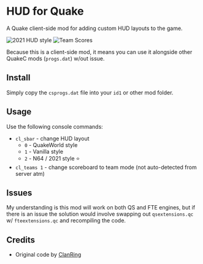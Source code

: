 # HUD for Quake

A Quake client-side mod for adding custom HUD layouts to the game.

![2021 HUD style](https://i.imgur.com/8vQaxJ7.jpg)
![Team Scores](https://i.imgur.com/kwuA8il.jpg)

Because this is a client-side mod, it means you can use it alongside other QuakeC mods (``progs.dat``) w/out issue.

## Install

Simply copy the ``csprogs.dat`` file into your ``id1`` or other mod folder.

## Usage

Use the following console commands:

- ``cl_sbar`` - change HUD layout
    - ``0`` - QuakeWorld style
    - ``1`` - Vanilla style
    - ``2`` - N64 / 2021 style :star:
- ``cl_teams 1`` - change scoreboard to team mode (not auto-detected from server atm)

## Issues

My understanding is this mod will work on both QS and FTE engines, but if there is an issue the solution would involve swapping out ``qsextensions.qc`` w/ ``fteextensions.qc`` and recompiling the code.

## Credits

- Original code by [ClanRing](https://github.com/quakeone/crmod-plus)